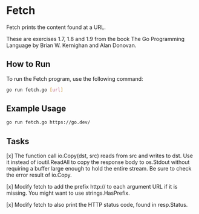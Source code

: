 # Fetch

Fetch prints the content found at a URL.

These are exercises 1.7, 1.8 and 1.9 from the book The Go Programming Language by Brian W. Kernighan and Alan Donovan.

## How to Run

To run the Fetch program, use the following command:

```bash
go run fetch.go [url]
```

## Example Usage

```bash
go run fetch.go https://go.dev/
```

## Tasks

[x] The function call io.Copy(dst, src) reads from src and writes to dst. Use it instead of ioutil.ReadAll to copy the response body to os.Stdout without requiring a buffer large enough to hold the entire stream. Be sure to check the error result of io.Copy.

[x] Modify fetch to add the prefix http:// to each argument URL if it is missing. You might want to use strings.HasPrefix.

[x] Modify fetch to also print the HTTP status code, found in resp.Status.
